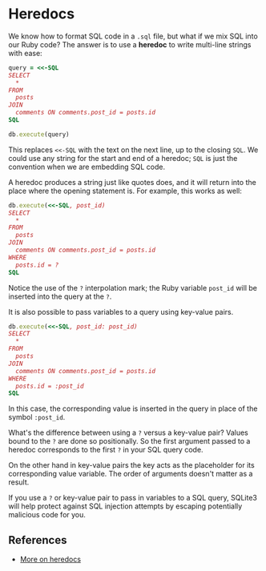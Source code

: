 # Heredocs

We know how to format SQL code in a `.sql` file, but what if we mix
SQL into our Ruby code? The answer is to use a **heredoc** to write
multi-line strings with ease:

```ruby
query = <<-SQL
SELECT
  *
FROM
  posts
JOIN
  comments ON comments.post_id = posts.id
SQL

db.execute(query)
```

This replaces `<<-SQL` with the text on the next line, up to the closing
`SQL`. We could use any string for the start and end of a heredoc; `SQL`
is just the convention when we are embedding SQL code.

A heredoc produces a string just like quotes does, and it will return
into the place where the opening statement is. For example, this works
as well:

```ruby
db.execute(<<-SQL, post_id)
SELECT
  *
FROM
  posts
JOIN
  comments ON comments.post_id = posts.id
WHERE
  posts.id = ?
SQL
```

Notice the use of the `?` interpolation mark; the Ruby variable
`post_id` will be inserted into the query at the `?`.

It is also possible to pass variables to a query using key-value pairs.

```ruby
db.execute(<<-SQL, post_id: post_id)
SELECT
  *
FROM
  posts
JOIN
  comments ON comments.post_id = posts.id
WHERE
  posts.id = :post_id
SQL
```

In this case, the corresponding value is inserted in the query
in place of the symbol `:post_id`.

What's the difference between using a `?` versus a key-value pair? Values
bound to the `?` are done so positionally. So the first argument passed to
a heredoc corresponds to the first `?` in your SQL query code.

On the other hand in key-value pairs the key acts as the placeholder for
its corresponding value variable. The order of arguments doesn't
matter as a result.

If you use a `?` or key-value pair to pass in variables to a SQL query,
SQLite3 will help protect against SQL injection attempts by escaping
potentially malicious code for you.

## References

* [More on heredocs][heredocs]

[heredocs]: https://makandracards.com/makandra/1675-using-heredoc-for-prettier-ruby-code
[arguments in heredocs]: http://sqlite-ruby.rubyforge.org/sqlite3/faq.html#538670816
